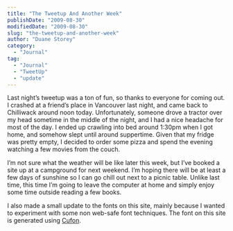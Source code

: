 ```yaml
---
title: "The Tweetup And Another Week"
publishDate: "2009-08-30"
modifiedDate: "2009-08-30"
slug: "the-tweetup-and-another-week"
author: "Duane Storey"
category:
  - "Journal"
tag:
  - "Journal"
  - "TweetUp"
  - "update"
---
```


Last night’s tweetup was a ton of fun, so thanks to everyone for coming out. I crashed at a friend’s place in Vancouver last night, and came back to Chilliwack around noon today. Unfortunately, someone drove a tractor over my head sometime in the middle of the night, and I had a nice headache for most of the day. I ended up crawling into bed around 1:30pm when I got home, and somehow slept until around suppertime. Given that my fridge was pretty empty, I decided to order some pizza and spend the evening watching a few movies from the couch.

I’m not sure what the weather will be like later this week, but I’ve booked a site up at a campground for next weekend. I’m hoping there will be at least a few days of sunshine so I can go chill out next to a picnic table. Unlike last time, this time I’m going to leave the computer at home and simply enjoy some time outside reading a few books.

I also made a small update to the fonts on this site, mainly because I wanted to experiment with some non web-safe font techniques. The font on this site is generated using [Cufon](http://cufon.shoqolate.com/generate/).
